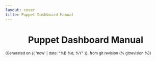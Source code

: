 ```yaml
---
layout: cover
title: Puppet Dashboard Manual
---
```


<h1 style="text-align: center;">Puppet Dashboard Manual</h1>
<p><small>(Generated on {{ 'now' | date: "%B %d, %Y" }}, from git revision {% gitrevision %})</small></p>
